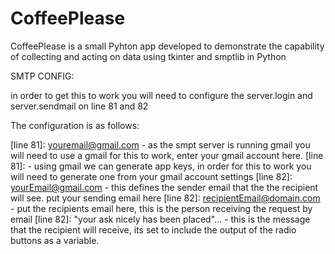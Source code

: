 # CoffeePlease
CoffeePlease is a small Pyhton app developed to demonstrate the capability of collecting and acting on data using tkinter and smptlib in Python

SMTP CONFIG:

in order to get this to work you will need to configure the server.login and server.sendmail on line 81 and 82

The configuration is as follows:

[line 81]: <youremail@gmail.com> - as the smpt server is running gmail you will need to use a gmail for this to work, enter your gmail account here.
[line 81]: <YourAppKeyOrEmailPassword> - using gmail we can generate app keys, in order for this to work you will need to generate one from your gmail account settings
[line 82]: <yourEmail@gmail.com> - this defines the sender email that the the recipient will see. put your sending email here
[line 82]: <recipientEmail@domain.com> - put the recipients email here, this is the person receiving the request by email
[line 82]: "your ask nicely has been placed"... - this is the message that the recipient will receive, its set to include the output of the radio buttons as a variable.
